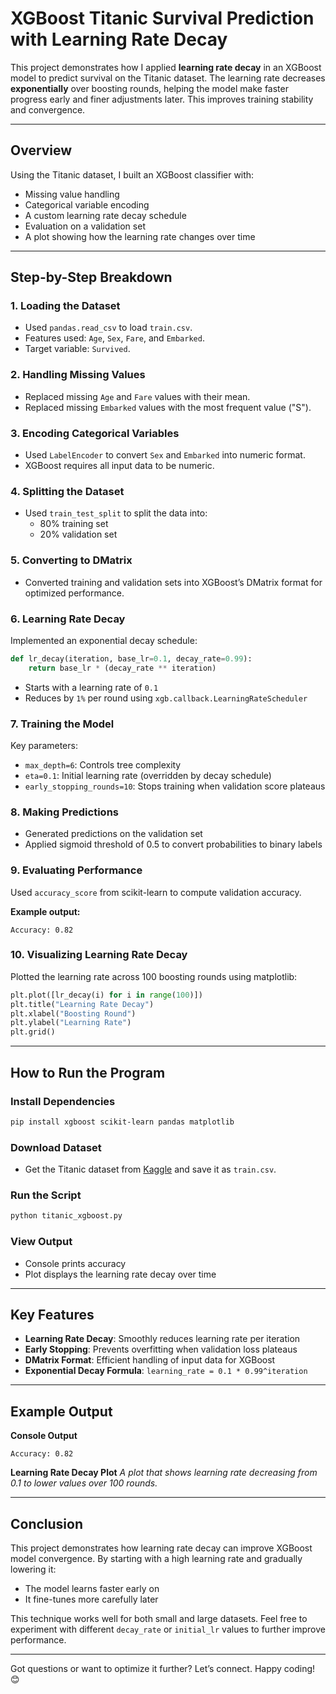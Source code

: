 # XGBoost Titanic Survival Prediction with Learning Rate Decay

This project demonstrates how I applied **learning rate decay** in an XGBoost model to predict survival on the Titanic dataset. The learning rate decreases **exponentially** over boosting rounds, helping the model make faster progress early and finer adjustments later. This improves training stability and convergence.

---

## Overview

Using the Titanic dataset, I built an XGBoost classifier with:

- Missing value handling
- Categorical variable encoding
- A custom learning rate decay schedule
- Evaluation on a validation set
- A plot showing how the learning rate changes over time

---

## Step-by-Step Breakdown

### 1. Loading the Dataset
- Used `pandas.read_csv` to load `train.csv`.
- Features used: `Age`, `Sex`, `Fare`, and `Embarked`.
- Target variable: `Survived`.

### 2. Handling Missing Values
- Replaced missing `Age` and `Fare` values with their mean.
- Replaced missing `Embarked` values with the most frequent value ("S").

### 3. Encoding Categorical Variables
- Used `LabelEncoder` to convert `Sex` and `Embarked` into numeric format.
- XGBoost requires all input data to be numeric.

### 4. Splitting the Dataset
- Used `train_test_split` to split the data into:
  - 80% training set
  - 20% validation set

### 5. Converting to DMatrix
- Converted training and validation sets into XGBoost’s DMatrix format for optimized performance.

### 6. Learning Rate Decay

Implemented an exponential decay schedule:

```python
def lr_decay(iteration, base_lr=0.1, decay_rate=0.99):
    return base_lr * (decay_rate ** iteration)
```

- Starts with a learning rate of `0.1`
- Reduces by `1%` per round using `xgb.callback.LearningRateScheduler`

### 7. Training the Model

Key parameters:
- `max_depth=6`: Controls tree complexity
- `eta=0.1`: Initial learning rate (overridden by decay schedule)
- `early_stopping_rounds=10`: Stops training when validation score plateaus

### 8. Making Predictions

- Generated predictions on the validation set
- Applied sigmoid threshold of 0.5 to convert probabilities to binary labels

### 9. Evaluating Performance

Used `accuracy_score` from scikit-learn to compute validation accuracy.

**Example output:**
```
Accuracy: 0.82
```

### 10. Visualizing Learning Rate Decay

Plotted the learning rate across 100 boosting rounds using matplotlib:

```python
plt.plot([lr_decay(i) for i in range(100)])
plt.title("Learning Rate Decay")
plt.xlabel("Boosting Round")
plt.ylabel("Learning Rate")
plt.grid()
```

---

## How to Run the Program

### Install Dependencies
```bash
pip install xgboost scikit-learn pandas matplotlib
```

### Download Dataset
- Get the Titanic dataset from [Kaggle](https://www.kaggle.com/c/titanic) and save it as `train.csv`.

### Run the Script
```bash
python titanic_xgboost.py
```

### View Output
- Console prints accuracy
- Plot displays the learning rate decay over time

---

## Key Features

- **Learning Rate Decay**: Smoothly reduces learning rate per iteration
- **Early Stopping**: Prevents overfitting when validation loss plateaus
- **DMatrix Format**: Efficient handling of input data for XGBoost
- **Exponential Decay Formula**: `learning_rate = 0.1 * 0.99^iteration`

---

## Example Output

**Console Output**
```
Accuracy: 0.82
```

**Learning Rate Decay Plot**
_A plot that shows learning rate decreasing from 0.1 to lower values over 100 rounds._

---

## Conclusion

This project demonstrates how learning rate decay can improve XGBoost model convergence. By starting with a high learning rate and gradually lowering it:

- The model learns faster early on
- It fine-tunes more carefully later

This technique works well for both small and large datasets. Feel free to experiment with different `decay_rate` or `initial_lr` values to further improve performance.

---

Got questions or want to optimize it further? Let’s connect. Happy coding! 😊

